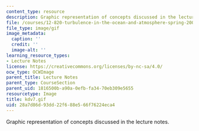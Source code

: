 ```yaml
---
content_type: resource
description: Graphic representation of concepts discussed in the lecture notes.
file: /courses/12-820-turbulence-in-the-ocean-and-atmosphere-spring-2007/28a7d86d93dd22f688e566f76224eca4_kdv7.gif
file_type: image/gif
image_metadata:
  caption: ''
  credit: ''
  image-alt: ''
learning_resource_types:
- Lecture Notes
license: https://creativecommons.org/licenses/by-nc-sa/4.0/
ocw_type: OCWImage
parent_title: Lecture Notes
parent_type: CourseSection
parent_uid: 1816500b-a90a-0efb-fa34-70eb309e5655
resourcetype: Image
title: kdv7.gif
uid: 28a7d86d-93dd-22f6-88e5-66f76224eca4
---
```

Graphic representation of concepts discussed in the lecture notes.